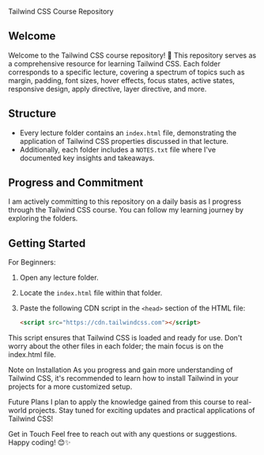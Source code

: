 Tailwind CSS Course Repository

Welcome
-------
Welcome to the Tailwind CSS course repository! 🚀 This repository serves as a comprehensive resource for learning Tailwind CSS. Each folder corresponds to a specific lecture, covering a spectrum of topics such as margin, padding, font sizes, hover effects, focus states, active states, responsive design, apply directive, layer directive, and more.

Structure
---------
- Every lecture folder contains an `index.html` file, demonstrating the application of Tailwind CSS properties discussed in that lecture.
- Additionally, each folder includes a `NOTES.txt` file where I've documented key insights and takeaways.

Progress and Commitment
-----------------------
I am actively committing to this repository on a daily basis as I progress through the Tailwind CSS course. You can follow my learning journey by exploring the folders.

Getting Started
---------------
For Beginners:
1. Open any lecture folder.
2. Locate the `index.html` file within that folder.
3. Paste the following CDN script in the `<head>` section of the HTML file:

   ```html
   <script src="https://cdn.tailwindcss.com"></script>
This script ensures that Tailwind CSS is loaded and ready for use. Don't worry about the other files in each folder; the main focus is on the index.html file.

Note on Installation
As you progress and gain more understanding of Tailwind CSS, it's recommended to learn how to install Tailwind in your projects for a more customized setup.

Future Plans
I plan to apply the knowledge gained from this course to real-world projects. Stay tuned for exciting updates and practical applications of Tailwind CSS!

Get in Touch
Feel free to reach out with any questions or suggestions. Happy coding! 😊✨
